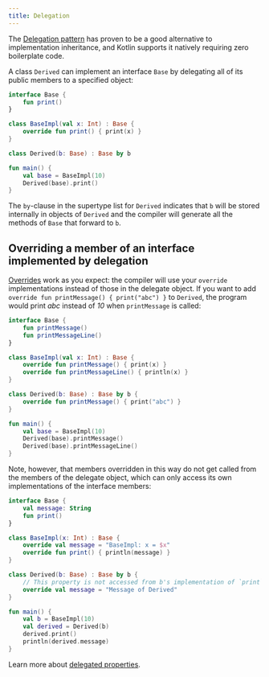 ```yaml
---
title: Delegation
---
```



The [Delegation pattern](https://en.wikipedia.org/wiki/Delegation_pattern) has proven to be a good alternative to 
implementation inheritance, and Kotlin supports it natively requiring zero boilerplate code.

A class `Derived` can implement an interface `Base` by delegating all of its public members to a specified object:

```kotlin
interface Base {
    fun print()
}

class BaseImpl(val x: Int) : Base {
    override fun print() { print(x) }
}

class Derived(b: Base) : Base by b

fun main() {
    val base = BaseImpl(10)
    Derived(base).print()
}
```


The `by`-clause in the supertype list for `Derived` indicates that `b` will be stored internally in objects 
of `Derived` and the compiler will generate all the methods of `Base` that forward to `b`.

## Overriding a member of an interface implemented by delegation 

[Overrides](inheritance.md#overriding-methods) work as you expect: the compiler will use your `override` 
implementations instead of those in the delegate object. If you want to add `override fun printMessage() { print("abc") }` to 
`Derived`, the program would print *abc* instead of *10* when `printMessage` is called:

```kotlin
interface Base {
    fun printMessage()
    fun printMessageLine()
}

class BaseImpl(val x: Int) : Base {
    override fun printMessage() { print(x) }
    override fun printMessageLine() { println(x) }
}

class Derived(b: Base) : Base by b {
    override fun printMessage() { print("abc") }
}

fun main() {
    val base = BaseImpl(10)
    Derived(base).printMessage()
    Derived(base).printMessageLine()
}
```


Note, however, that members overridden in this way do not get called from the members of the 
delegate object, which can only access its own implementations of the interface members:

```kotlin
interface Base {
    val message: String
    fun print()
}

class BaseImpl(x: Int) : Base {
    override val message = "BaseImpl: x = $x"
    override fun print() { println(message) }
}

class Derived(b: Base) : Base by b {
    // This property is not accessed from b's implementation of `print`
    override val message = "Message of Derived"
}

fun main() {
    val b = BaseImpl(10)
    val derived = Derived(b)
    derived.print()
    println(derived.message)
}
```


Learn more about [delegated properties](delegated-properties.md).

